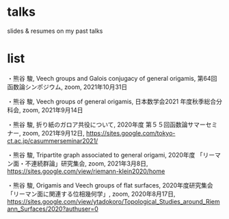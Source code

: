 # talks
slides &amp; resumes on my past talks

# list

・熊谷 駿, Veech groups and Galois conjugacy of general origamis, 第64回函数論シンポジウム, zoom, 2021年10月31日

・熊谷 駿, Veech groups of general origamis, 日本数学会2021 年度秋季総合分科会, zoom, 2021年9月14日

・熊谷 駿, 折り紙のガロア共役について, 2020年度
第５５回函数論サマーセミナー, zoom, 2021年9月12日, https://sites.google.com/tokyo-ct.ac.jp/casummerseminar2021/

・熊谷 駿, Tripartite graph associated to general origami, 2020年度
「リーマン面・不連続群論」研究集会, zoom, 2021年3月8日, https://sites.google.com/view/riemann-klein2020/home

・熊谷 駿, Origamis and Veech groups of flat surfaces, 2020年度研究集会「リーマン面に関連する位相幾何学」, zoom, 2020年8月17日, https://sites.google.com/view/ytadokoro/Topological_Studies_around_Riemann_Surfaces/2020?authuser=0
